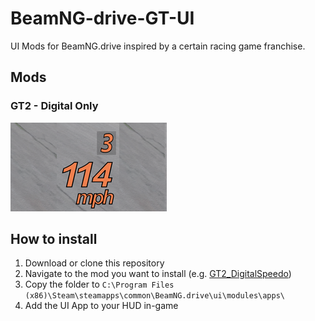 # BeamNG-drive-GT-UI

UI Mods for BeamNG.drive inspired by a certain racing game franchise.

## Mods

### GT2 - Digital Only

![screenshot of GT2 digital speedometer](/src/GT2/GT2_DigitalSpeedo/app.png)

## How to install

1. Download or clone this repository
2. Navigate to the mod you want to install (e.g. [GT2_DigitalSpeedo](/src/GT2/GT2_DigitalSpeedo/))
3. Copy the folder to `C:\Program Files (x86)\Steam\steamapps\common\BeamNG.drive\ui\modules\apps\`
4. Add the UI App to your HUD in-game
